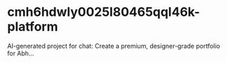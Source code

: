 # cmh6hdwly0025l80465qql46k-platform
AI-generated project for chat: Create a premium, designer-grade portfolio for Abh...
